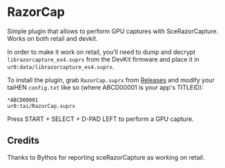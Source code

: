 # RazorCap
Simple plugin that allows to perform GPU captures with SceRazorCapture.
Works on both retail and devkit.

In order to make it work on retail, you'll need to dump and decrypt
`librazorcapture_es4.suprx` from the DevKit firmware and place it in
`ur0:data/librazorcapture_es4.suprx`.

To install the plugin, grab `RazorCap.suprx` from [Releases][latest-release]
and modify your taiHEN `config.txt` like so (where ABCD00001 is your app's
TITLEID):

```
*ABCD00001
ur0:tai/RazorCap.suprx
```

Press START + SELECT + D-PAD LEFT to perform a GPU capture.

## Credits
Thanks to Bythos for reporting sceRazorCapture as working on retail.

[latest-release]: https://github.com/Rinnegatamante/RazorCap/releases/latest
